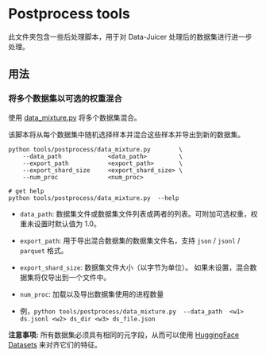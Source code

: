 # Postprocess tools

此文件夹包含一些后处理脚本，用于对 Data-Juicer 处理后的数据集进行进一步处理。

## 用法

### 将多个数据集以可选的权重混合

使用 [data_mixture.py](data_mixture.py) 将多个数据集混合。

该脚本将从每个数据集中随机选择样本并混合这些样本并导出到新的数据集。

```shell
python tools/postprocess/data_mixture.py        \
    --data_path             <data_path>         \
    --export_path           <export_path>       \
    --export_shard_size     <export_shard_size> \
    --num_proc              <num_proc>

# get help
python tools/postprocess/data_mixture.py  --help
```

- `data_path`: 数据集文件或数据集文件列表或两者的列表。可附加可选权重，权重未设置时默认值为 1.0。
- `export_path`: 用于导出混合数据集的数据集文件名，支持 `json` / `jsonl` / `parquet` 格式。
- `export_shard_size`: 数据集文件大小（以字节为单位）。 如果未设置，混合数据集将仅导出到一个文件中。
- `num_proc`:  加载以及导出数据集使用的进程数量

- 例，`python tools/postprocess/data_mixture.py  --data_path  <w1> ds.jsonl <w2> ds_dir <w3> ds_file.json`

**注意事项:** 所有数据集必须具有相同的元字段，从而可以使用 [HuggingFace Datasets](https://huggingface.co/docs/datasets/index) 来对齐它们的特征。
